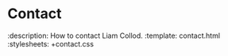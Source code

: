 # Contact

:description: How to contact Liam Collod.
:template: contact.html
:stylesheets: +contact.css
